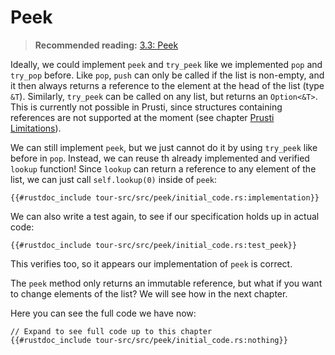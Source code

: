 # Peek

> **Recommended reading:** 
> [3.3: Peek](https://rust-unofficial.github.io/too-many-lists/second-peek.html)

Ideally, we could implement `peek` and `try_peek` like we implemented `pop` and `try_pop` before. Like `pop`, `push` can only be called if the list is non-empty, and it then always returns a reference to the element at the head of the list (type `&T`). Similarly, `try_peek` can be called on any list, but returns an `Option<&T>`. This is currently not possible in Prusti, since structures containing references are not supported at the moment (see chapter [Prusti Limitations](../limitations.md)).

We can still implement `peek`, but we just cannot do it by using `try_peek` like before in `pop`. Instead, we can reuse th already implemented and verified `lookup` function! Since `lookup` can return a reference to any element of the list, we can just call `self.lookup(0)` inside of `peek`: 

```rust,noplaypen
{{#rustdoc_include tour-src/src/peek/initial_code.rs:implementation}}
```

We can also write a test again, to see if our specification holds up in actual code:

```rust,noplaypen
{{#rustdoc_include tour-src/src/peek/initial_code.rs:test_peek}}
```

This verifies too, so it appears our implementation of `peek` is correct.

The `peek` method only returns an immutable reference, but what if you want to change elements of the list? We will see how in the next chapter.

Here you can see the full code we have now:
```rust,noplaypen
// Expand to see full code up to this chapter
{{#rustdoc_include tour-src/src/peek/initial_code.rs:nothing}}
```